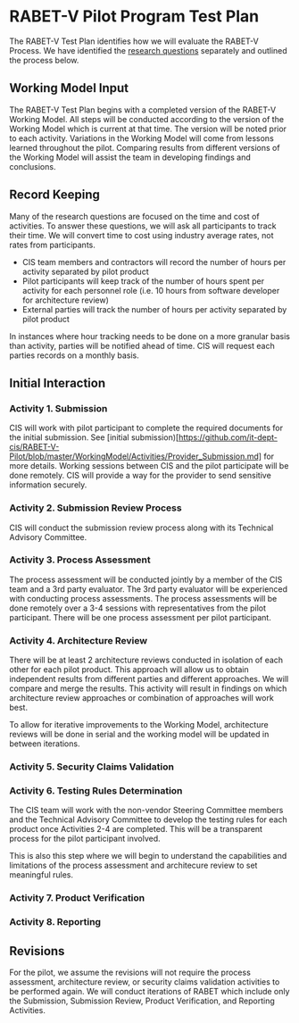 # RABET-V Pilot Program Test Plan

The RABET-V Test Plan identifies how we will evaluate the RABET-V Process. We have identified the [research questions](Research_Questions.md) separately and outlined the process below. 

## Working Model Input

The RABET-V Test Plan begins with a completed version of the RABET-V Working Model. All steps will be conducted according to the version of the Working Model which is current at that time. The version will be noted prior to each activity. Variations in the Working Model will come from lessons learned throughout the pilot. Comparing results from different versions of the Working Model will assist the team in developing findings and conclusions.

## Record Keeping

Many of the research questions are focused on the time and cost of activities. To answer these questions, we will ask all participants to track their time. We will convert time to cost using industry average rates, not rates from participants.

* CIS team members and contractors will record the number of hours per activity separated by pilot product
* Pilot participants will keep track of the number of hours spent per activity for each personnel role (i.e. 10 hours from software developer for architecture review)
* External parties will track the number of hours per activity separated by pilot product

In instances where hour tracking needs to be done on a more granular basis than activity, parties will be notified ahead of time. CIS will request each parties records on a monthly basis.

## Initial Interaction

### Activity 1. Submission

CIS will work with pilot participant to complete the required documents for the initial submission. See [initial submission)[https://github.com/it-dept-cis/RABET-V-Pilot/blob/master/WorkingModel/Activities/Provider_Submission.md] for more details. Working sessions between CIS and the pilot participate will be done remotely. CIS will provide a way for the provider to send sensitive information securely.

### Activity 2. Submission Review Process

CIS will conduct the submission review process along with its Technical Advisory Committee.

### Activity 3. Process Assessment

The process assessment will be conducted jointly by a member of the CIS team and a 3rd party evaluator. The 3rd party evaluator will be experienced with conducting process assessments. The process assessments will be done remotely over a 3-4 sessions with representatives from the pilot participant. There will be one process assessment per pilot participant.

### Activity 4. Architecture Review

There will be at least 2 architecture reviews conducted in isolation of each other for each pilot product. This approach will allow us to obtain independent results from different parties and different approaches. We will compare and merge the results. This activity will result in findings on which architecture review approaches or combination of approaches will work best.

To allow for iterative improvements to the Working Model, architecture reviews will be done in serial and the working model will be updated in between iterations.

### Activity 5. Security Claims Validation

### Activity 6. Testing Rules Determination

The CIS team will work with the non-vendor Steering Committee members and the Technical Advisory Committee to develop the testing rules for each product once Activities 2-4 are completed. This will be a transparent process for the pilot participant involved.

This is also this step where we will begin to understand the capabilities and limitations of the process assessment and architecure review to set meaningful rules.

### Activity 7. Product Verification

### Activity 8. Reporting

## Revisions

For the pilot, we assume the revisions will not require the process assessment, architecture review, or security claims validation activities to be performed again. We will conduct iterations of RABET which include only the Submission, Submission Review, Product Verification, and Reporting Activities. 
